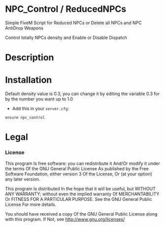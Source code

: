 # NPC_Control / ReducedNPCs

Simple FiveM Script for Reduced NPCs or Delete all NPCs and NPC AntiDrop Weapons

Control totally NPCs density and Enable or Disable Dispatch

# Description

# Installation

Default density value is 0.3, you can change it by editing the variable 0.3 for by the number you want up to 1.0

- Add this in your `server.cfg`:

```
ensure npc_control
```

# Legal
### License
This program Is free software: you can redistribute it And/Or modify it under the terms Of the GNU General Public License As published by the Free Software Foundation, either version 3 Of the License, Or (at your option) any later version.

This program Is distributed In the hope that it will be useful, but WITHOUT ANY WARRANTY; without even the implied warranty Of MERCHANTABILITY Or FITNESS FOR A PARTICULAR PURPOSE. See the GNU General Public License For more details.

You should have received a copy Of the GNU General Public License along with this program. If Not, see http://www.gnu.org/licenses/
